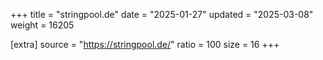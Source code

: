 +++
title = "stringpool.de"
date = "2025-01-27"
updated = "2025-03-08"
weight = 16205

[extra]
source = "https://stringpool.de/"
ratio = 100
size = 16
+++
